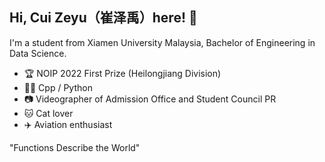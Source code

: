 ## Hi, Cui Zeyu（崔泽禹）here! 👋

I'm a student from Xiamen University Malaysia, Bachelor of Engineering in Data Science.

- 🏆 NOIP 2022 First Prize (Heilongjiang Division)
- 👨‍💻 Cpp / Python
- 📷 Videographer of Admission Office and Student Council PR
- 🐱 Cat lover
- ✈️ Aviation enthusiast

"Functions Describe the World"

<!--
**zeyu10/zeyu10** is a ✨ _special_ ✨ repository because its `README.md` (this file) appears on your GitHub profile.

Here are some ideas to get you started:

- 🔭 I’m currently working on ...
- 🌱 I’m currently learning ...
- 👯 I’m looking to collaborate on ...
- 🤔 I’m looking for help with ...
- 💬 Ask me about ...
- 📫 How to reach me: ...
- 😄 Pronouns: ...
- ⚡ Fun fact: ...
- 🫐
-->

